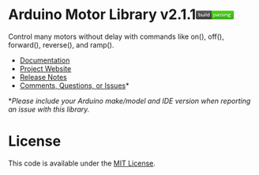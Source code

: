 # Arduino Motor Library v2.1.1[![Build Passing](https://raw.githubusercontent.com/alextaujenis/RobotsBigData/gh-pages/src/images/passing.png)](https://github.com/alextaujenis/RBD_Motor/blob/master/extras/unit_test/unit_test.ino)
Control many motors without delay with commands like on(), off(), forward(), reverse(), and ramp().

* [Documentation](http://robotsbigdata.com/docs-arduino-motor.html)
* [Project Website](http://robotsbigdata.com)
* [Release Notes](https://github.com/alextaujenis/RBD_Motor/releases)
* [Comments, Questions, or Issues](https://github.com/alextaujenis/RBD_Motor/issues/new)*

\**Please include your Arduino make/model and IDE version when reporting an issue with this library.*

# License
This code is available under the [MIT License](http://opensource.org/licenses/mit-license.php).